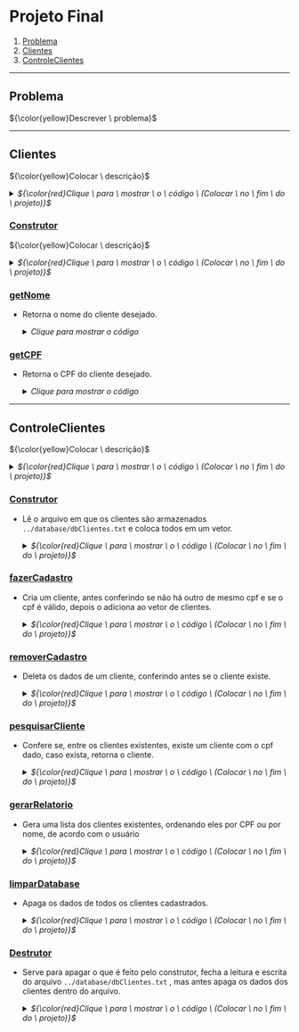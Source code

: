# Projeto Final
1. [Problema](https://github.com/vitoraugreis/ProjetoFinal#problema)
2. [Clientes](https://github.com/vitoraugreis/ProjetoFinal#clientes)
3. [ControleClientes](https://github.com/vitoraugreis/ProjetoFinal#controleclientes)
___
## Problema
${\color{yellow}Descrever \ problema}$

___

## Clientes
${\color{yellow}Colocar \ descrição}$
<details>
  <summary><i>${\color{red}Clique \ para \ mostrar \ o \ código \ (Colocar \ no \ fim \ do \ projeto)}$</i></summary>
</details>

### <ins>Construtor</ins>
${\color{yellow}Colocar \ descrição}$
<details>
  <summary><i>${\color{red}Clique \ para \ mostrar \ o \ código \ (Colocar \ no \ fim \ do \ projeto)}$</i></summary>
</details>

### <ins>getNome</ins>
- Retorna o nome do cliente desejado.
  <details>
    <summary><i>Clique para mostrar o código</i></summary>
    
    ``` c++
    std::string Cliente::getNome(){
      return this->nome;
    }
    ```
  </details>

### <ins>getCPF</ins>
- Retorna o CPF do cliente desejado.
  <details>
    <summary><i>Clique para mostrar o código</i></summary>
  
    ``` c++
    std::string Cliente::getCPF(){
      return this->cpf;
    }
    ```
  </details>
  
___

## ControleClientes
${\color{yellow}Colocar \ descrição}$
<details>
  <summary><i>${\color{red}Clique \ para \ mostrar \ o \ código \ (Colocar \ no \ fim \ do \ projeto)}$</i></summary>
</details>

### <ins>Construtor</ins>
- Lê o arquivo em que os clientes são armazenados `../database/dbClientes.txt` e coloca todos em um vetor.
  <details>
    <summary><i>${\color{red}Clique \ para \ mostrar \ o \ código \ (Colocar \ no \ fim \ do \ projeto)}$</i></summary>
    
  </details>

### <ins>fazerCadastro</ins>
- Cria um cliente, antes conferindo se não há outro de mesmo cpf e se o cpf é válido, depois o adiciona ao vetor de clientes.
  <details>
    <summary><i>${\color{red}Clique \ para \ mostrar \ o \ código \ (Colocar \ no \ fim \ do \ projeto)}$</i></summary>
    
  </details>

### <ins>removerCadastro</ins>
- Deleta os dados de um cliente, conferindo antes se o cliente existe.
  <details>
    <summary><i>${\color{red}Clique \ para \ mostrar \ o \ código \ (Colocar \ no \ fim \ do \ projeto)}$</i></summary>
    
  </details>

### <ins>pesquisarCliente</ins>
- Confere se, entre os clientes existentes, existe um cliente com o cpf dado, caso exista, retorna o cliente.
  <details>
    <summary><i>${\color{red}Clique \ para \ mostrar \ o \ código \ (Colocar \ no \ fim \ do \ projeto)}$</i></summary>
    
  </details>

### <ins>gerarRelatorio</ins>
- Gera uma lista dos clientes existentes, ordenando eles por CPF ou por nome, de acordo com o usuário
  <details>
    <summary><i>${\color{red}Clique \ para \ mostrar \ o \ código \ (Colocar \ no \ fim \ do \ projeto)}$</i></summary>
    
  </details>

### <ins>limparDatabase</ins>
- Apaga os dados de todos os clientes cadastrados.
  <details>
    <summary><i>${\color{red}Clique \ para \ mostrar \ o \ código \ (Colocar \ no \ fim \ do \ projeto)}$</i></summary>
    
  </details>

### <ins>Destrutor</ins>
- Serve para apagar o que é feito pelo construtor, fecha a leitura e escrita do arquivo `../database/dbClientes.txt` , mas antes apaga os dados dos clientes dentro do arquivo.
  <details>
    <summary><i>${\color{red}Clique \ para \ mostrar \ o \ código \ (Colocar \ no \ fim \ do \ projeto)}$</i></summary>
    
  </details>

